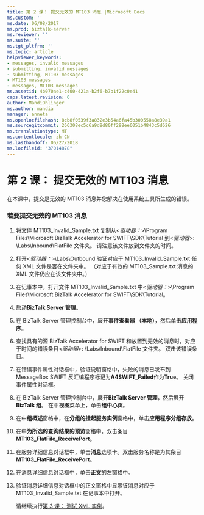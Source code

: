 ```yaml
---
title: 第 2 课： 提交无效的 MT103 消息 |Microsoft Docs
ms.custom: ''
ms.date: 06/08/2017
ms.prod: biztalk-server
ms.reviewer: ''
ms.suite: ''
ms.tgt_pltfrm: ''
ms.topic: article
helpviewer_keywords:
- messages, invalid messages
- submitting, invalid messages
- submitting, MT103 messages
- MT103 messages
- messages, MT103 messages
ms.assetid: 4b070ae1-c400-421a-b2f6-b7b1f22c0e41
caps.latest.revision: 6
author: MandiOhlinger
ms.author: mandia
manager: anneta
ms.openlocfilehash: 8cb8f0539f3a832e3b54a6fa45b300558a8e39a1
ms.sourcegitcommit: 266308ec5c6a9d8d80ff298ee6051b4843c5d626
ms.translationtype: MT
ms.contentlocale: zh-CN
ms.lasthandoff: 06/27/2018
ms.locfileid: "37014878"
---
```

# <a name="lesson-2-submitting-an-mt103-message-that-is-not-valid"></a>第 2 课： 提交无效的 MT103 消息
在本课中，提交是无效的 MT103 消息并您解决在使用系统工具所生成的错误。  
  
### <a name="to-submit-an-mt103-message-that-is-not-valid"></a>若要提交无效的 MT103 消息  
  
1. 将文件 MT103_Invalid_Sample.txt 复制从\<*驱动器：*\>\Program Files\Microsoft BizTalk Accelerator for SWIFT\SDK\Tutorial 到\<*驱动器*\>: \Labs\Inbound\FlatFile 文件夹。 请注意该文件放到文件夹的时间。  
  
2. 打开\<*驱动器：*\>\Labs\Outbound 验证对应于 MT103_Invalid_Sample.txt 任何 XML 文件是否在文件夹中。 （对应于有效的 MT103_Sample.txt 消息的 XML 文件仍应在该文件夹中。）  
  
3. 在记事本中，打开文件 MT103_Invalid_Sample.txt 中\<*驱动器：*\>\Program Files\Microsoft BizTalk Accelerator for SWIFT\SDK\Tutorial。  
  
4. 启动**BizTalk Server 管理**。  
  
5. 在 BizTalk Server 管理控制台中，展开**事件查看器 （本地）**，然后单击**应用程序**。  
  
6. 查找具有的源 BizTalk Accelerator for SWIFT 和放置到无效的消息时，对应于时间的错误条目\<*驱动器*\>: \Labs\Inbound\FlatFile 文件夹。 双击该错误条目。  
  
7. 在错误事件属性对话框中，验证说明窗格中，失败的消息已发布到 MessageBox SWIFT 反汇编程序标记为**A4SWIFT_Failed**作为**True**。 关闭事件属性对话框。  
  
8. 在 BizTalk Server 管理控制台中，展开**BizTalk Server 管理**，然后展开**BizTalk 组**。 在中**视图**菜单上，单击**组中心页**。  
  
9. 在中**组概述**窗格中，在**分组的挂起服务实例**窗格中，单击**应用程序分组存放**。  
  
10. 在中**为所选的查询结果的预览**窗格中，双击条目**MT103_FlatFile_ReceivePort**。  
  
11. 在服务详细信息对话框中，单击**消息**选项卡。双击服务名称是为其条目**MT103_FlatFile_ReceivePort**。  
  
12. 在消息详细信息对话框中，单击**正文**的左窗格中。  
  
13. 验证消息详细信息对话框中的正文窗格中显示该消息对应于 MT103_Invalid_Sample.txt 在记事本中打开。  
  
    请继续执行[第 3 课： 测试 XML 实例](../../adapters-and-accelerators/accelerator-swift/lesson-3-testing-an-xml-instance.md)。